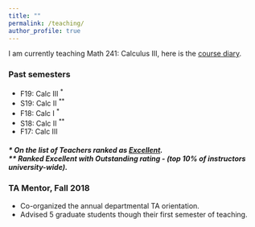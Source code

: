 ```yaml
---
title: ""
permalink: /teaching/
author_profile: true
---
```

I am currently teaching Math 241: Calculus III, here is the <a href="https://faculty.math.illinois.edu/~iahmed8/classes/2020/Fall/241/schedule.html" target="_blank"> course diary</a>.

### Past semesters

* F19: Calc III <sup>*</sup>
* S19: Calc II <sup>**</sup>
* F18: Calc I <sup>*</sup>    
* S18: Calc II <sup>**</sup>
* F17: Calc III       

  

##### * On the list of Teachers ranked as <a href="https://citl.illinois.edu/citl-101/measurement-evaluation/teaching-evaluation/teaching-evaluations(ices)/teachers-ranked-as-excellent" target="_blank"> Excellent</a>.<br> ** Ranked Excellent with <i>Outstanding</i> rating - (top 10% of instructors university-wide).

### TA Mentor, Fall 2018
   * Co-organized the annual departmental TA orientation.
   * Advised 5 graduate students though their first semester of teaching.
